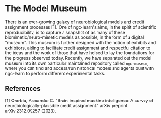 # The Model Museum

There is an ever-growing galaxy of neurobiological models and credit assignment
processes [1]. One of ngc-learn's aims, in the spirit of scientific
reproducibility, is to capture a snapshot of as many of these
biomimetic/neuro-mimetic models as possible, in the form of a digital "museum".
This museum is further designed with the notion of exhibits and exhibitors,
aiding to facilitate credit assignment and respectful citation to the ideas and
the work of those that have helped to lay the foundations for the progress
observed today. Recently, we have separated out the model museum into its own
particular maintained repository called `ngc-museum`, where you can find and
access/run historical models and agents built with ngc-learn to perform
different experimental tasks.

## References
[1] Ororbia, Alexander G. "Brain-inspired machine intelligence: A survey of neurobiologically-plausible credit assignment." arXiv preprint arXiv:2312.09257 (2023).

